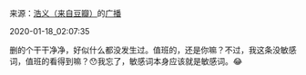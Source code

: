 来源：[浩义（来自豆瓣）](https://www.douban.com/people/hauuyee/)的[广播](https://www.douban.com/people/hauuyee/status/2765696482/)


2020-01-18_02:07:35


删的个干干净净，好似什么都没发生过。值班的，还是你嘛？不过，我这条没敏感词，值班的看得到嘛？😯我忘了，敏感词本身应该就是敏感词。😂
